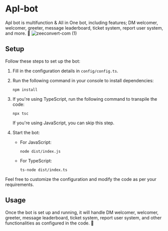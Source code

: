 # Apl-bot

Apl bot is multifunction & All in One bot, including features; DM welcomer, welcomer, greeter, message leaderboard, ticket system, report user system, and more. 🚀 ![zeeconvert-com (1)](https://github.com/iLxlo/Apl-bot/assets/98545753/8fe51d52-ec86-4ac6-b5fa-ab85af1d3019)


## Setup
Follow these steps to set up the bot:

1. Fill in the configuration details in `config/config.ts`.
2. Run the following command in your console to install dependencies:
    ```
    npm install
    ```
3. If you're using TypeScript, run the following command to transpile the code:
    ```
    npx tsc
    ```
   If you're using JavaScript, you can skip this step.

4. Start the bot:
   - For JavaScript:
     ```
     node dist/index.js
     ```
   - For TypeScript:
     ```
     ts-node dist/index.ts
     ```

Feel free to customize the configuration and modify the code as per your requirements.

## Usage
Once the bot is set up and running, it will handle DM welcomer, welcomer, greeter, message leaderboard, ticket system, report user system, and other functionalities as configured in the code. 🎉
